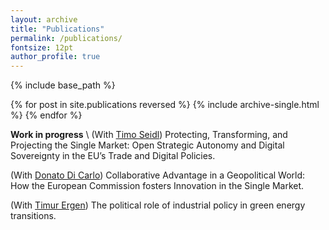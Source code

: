 ```yaml
---
layout: archive
title: "Publications"
permalink: /publications/
fontsize: 12pt
author_profile: true
---
```



{% include base_path %}

{% for post in site.publications reversed %}
  {% include archive-single.html %}
{% endfor %}

**Work in progress** \\
(With [Timo Seidl](https://www.timoseidl.com/)) Protecting, Transforming, and Projecting the Single Market: Open Strategic Autonomy and Digital Sovereignty in the EU’s Trade and Digital Policies.

(With [Donato Di Carlo](https://www.mpifg.de/person/110112/2733)) Collaborative Advantage in a Geopolitical World: How the European Commission fosters Innovation in the Single Market. 

(With [Timur Ergen](https://tergen.org/)) The political role of industrial policy in green energy transitions. 
